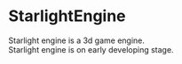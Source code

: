 # StarlightEngine
Starlight engine is a 3d game engine.<br/>
Starlight engine is on early developing stage.
